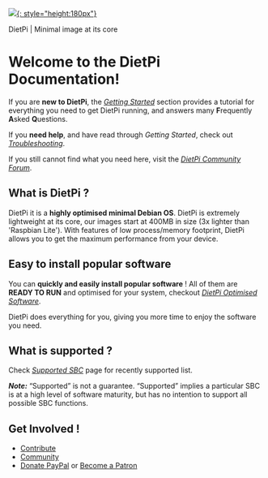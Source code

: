 [![](https://www.dietpi.com/images/Slider01.png){: style="height:180px"}](http://www.dietpi.com)

DietPi | Minimal image at its core

# Welcome to the DietPi Documentation!

If you are **new to DietPi**, the [_Getting Started_](user-guide_getting-started) section provides a tutorial for everything you need to get DietPi running, and answers many **F**requently **A**sked **Q**uestions.

If you **need help**, and have read through _Getting Started_, check out [_Troubleshooting_]().

If you still cannot find what you need here, visit the [_DietPi Community Forum_](https://dietpi.com/phpbb/viewforum.php?f=5).

## What is DietPi ?

DietPi it is a **highly optimised minimal Debian OS**. DietPi is extremely lightweight at its core, our images start at 400MB in size (3x lighter than 'Raspbian Lite'). With features of low process/memory footprint, DietPi allows you to get the maximum performance from your device.

## Easy to install popular software
You can **quickly and easily install popular software** ! All of them are **READY TO RUN** and optimised for your system, checkout [_DietPi Optimised Software_](user-optimised-software).

DietPi does everything for you, giving you more time to enjoy the software you need.

## What is supported ?
Check [_Supported SBC_](hardware-supported_sbc) page for recently supported list.

**_Note:_** “Supported” is not a guarantee. “Supported” implies a particular SBC is at a high level of software maturity, but has no intention to support all possible SBC functions.


## Get Involved ! #
* [Contribute](https://github.com/MichaIng/DietPi)
* [Community](https://dietpi.com/phpbb/viewforum.php?f=5)
* [Donate PayPal](https://www.paypal.com/cgi-bin/webscr?cmd=_s-xclick&hosted_button_id=6DVBECXRW3TAA) or [Become a Patron](https://www.patreon.com/bePatron?u=12464530)

